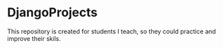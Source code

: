 # DjangoProjects
This repository is created for students I teach, so they could practice and improve their skils.





<!-- Что Мы ждём от Вас:


✅ Чёткое понимание и возможность объяснить зачем нужна эта должность

✅ Коммерческий опыт работы с 2+ года 💻

✅ Уровень английский - Pre-Intermediate | Intermediate

✅ Знание алгоритмов и умение их применять

✅ Знание Linux, Git

✅ Знание Джанго 3+, (Flask или Fast API)

✅ Знание HTML, CSS на уровне достаточном для парсинга

✅ Быть готовым к техническому собеседованию 😉

✅ Умение работать с API

✅ Базы данных: PostgreSQL или MySQL

✅ Умение контролировать свой гнев 😈 и эмоции 🔥

Обязанности:


Обучение студентов ✅

Проверка домашнего задания ✅

Отвечать на вопросы: "Как взломать Instagram или Пентагон?" 😉


Зарплата: 20% от суммы отплаты КАЖДОГО ученика + оклад






Что Мы ждём от Вас:

✅ Чёткое понимание и возможность объяснить зачем нужна эта должность

✅ Коммерческий опыт работы с 2+ года 💻

✅ Уровень английский - Pre-Intermediate | Intermediate

✅ Знание и хорошее понимание HTML, CSS

✅ Знание одного из фрэймворков Vue JS || React JS

✅ Знание Bootstrap 4 | Bootstrap 5

✅ Быть готовым к техническому собеседованию 😉

✅ Умение работать с API

✅ Умение контролировать свой гнев 😈 и эмоции 🔥

Обязанности:

    Обучение студентов ✅
    Проверка домашнего задания ✅
    Отвечать на вопросы: "Как взломать VK или NASA?" 😉

Зарплата: 20% от суммы отплаты КАЖДОГО ученика + оклад -->